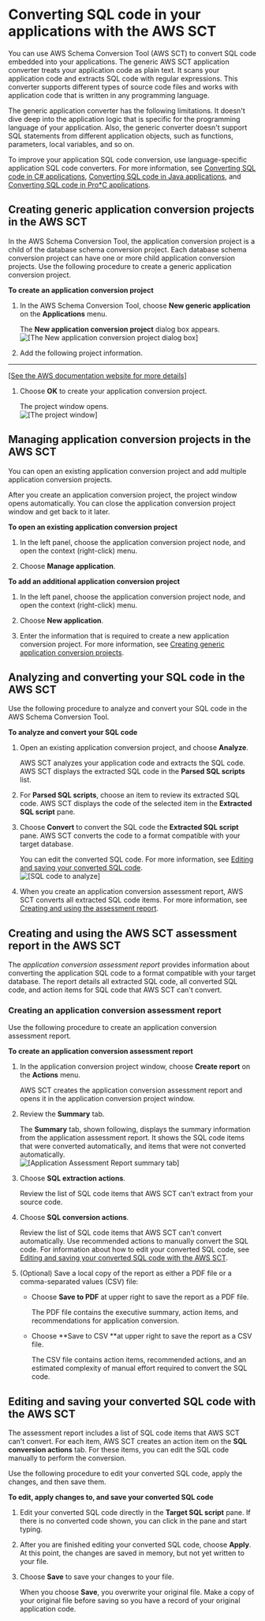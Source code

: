 # Converting SQL code in your applications with the AWS SCT<a name="CHAP_Converting.App.Generic"></a>

You can use AWS Schema Conversion Tool \(AWS SCT\) to convert SQL code embedded into your applications\. The generic AWS SCT application converter treats your application code as plain text\. It scans your application code and extracts SQL code with regular expressions\. This converter supports different types of source code files and works with application code that is written in any programming language\.

The generic application converter has the following limitations\. It doesn't dive deep into the application logic that is specific for the programming language of your application\. Also, the generic converter doesn't support SQL statements from different application objects, such as functions, parameters, local variables, and so on\.

To improve your application SQL code conversion, use language\-specific application SQL code converters\. For more information, see [Converting SQL code in C\# applications](CHAP_Converting.App.Csharp.md), [Converting SQL code in Java applications](CHAP_Converting.App.Java.md), and [Converting SQL code in Pro\*C applications](CHAP_Converting.App.ProC.md)\.

## Creating generic application conversion projects in the AWS SCT<a name="CHAP_Converting.App.Project"></a>

In the AWS Schema Conversion Tool, the application conversion project is a child of the database schema conversion project\. Each database schema conversion project can have one or more child application conversion projects\. Use the following procedure to create a generic application conversion project\. 

**To create an application conversion project**

1. In the AWS Schema Conversion Tool, choose **New generic application** on the **Applications** menu\. 

   The **New application conversion project** dialog box appears\.   
![\[The New application conversion project dialog box\]](http://docs.aws.amazon.com/SchemaConversionTool/latest/userguide/images/applications-new-project.png)

1. Add the following project information\.   
****    
[\[See the AWS documentation website for more details\]](http://docs.aws.amazon.com/SchemaConversionTool/latest/userguide/CHAP_Converting.App.Generic.html)

1. Choose **OK** to create your application conversion project\. 

   The project window opens\.  
![\[The project window\]](http://docs.aws.amazon.com/SchemaConversionTool/latest/userguide/images/applications-project-window.png)

## Managing application conversion projects in the AWS SCT<a name="CHAP_Converting.App.Manage"></a>

You can open an existing application conversion project and add multiple application conversion projects\.

After you create an application conversion project, the project window opens automatically\. You can close the application conversion project window and get back to it later\.

**To open an existing application conversion project**

1. In the left panel, choose the application conversion project node, and open the context \(right\-click\) menu\.

1. Choose **Manage application**\.

**To add an additional application conversion project**

1. In the left panel, choose the application conversion project node, and open the context \(right\-click\) menu\.

1. Choose **New application**\.

1. Enter the information that is required to create a new application conversion project\. For more information, see [Creating generic application conversion projects](#CHAP_Converting.App.Project)\.

## Analyzing and converting your SQL code in the AWS SCT<a name="CHAP_Converting.App.Convert"></a>

Use the following procedure to analyze and convert your SQL code in the AWS Schema Conversion Tool\. 

**To analyze and convert your SQL code**

1. Open an existing application conversion project, and choose **Analyze**\. 

   AWS SCT analyzes your application code and extracts the SQL code\. AWS SCT displays the extracted SQL code in the **Parsed SQL scripts** list\. 

1. For **Parsed SQL scripts**, choose an item to review its extracted SQL code\. AWS SCT displays the code of the selected item in the **Extracted SQL script** pane\.

1. Choose **Convert** to convert the SQL code the **Extracted SQL script** pane\. AWS SCT converts the code to a format compatible with your target database\. 

   You can edit the converted SQL code\. For more information, see [Editing and saving your converted SQL code](#CHAP_Converting.App.Edit)\.  
![\[SQL code to analyze\]](http://docs.aws.amazon.com/SchemaConversionTool/latest/userguide/images/applications-project-analyze.png)

1. When you create an application conversion assessment report, AWS SCT converts all extracted SQL code items\. For more information, see [Creating and using the assessment report](#CHAP_Converting.App.AssessmentReport)\. 

## Creating and using the AWS SCT assessment report in the AWS SCT<a name="CHAP_Converting.App.AssessmentReport"></a>

The *application conversion assessment report* provides information about converting the application SQL code to a format compatible with your target database\. The report details all extracted SQL code, all converted SQL code, and action items for SQL code that AWS SCT can't convert\. 

### Creating an application conversion assessment report<a name="CHAP_Converting.App.AssessmentReport.Create"></a>

Use the following procedure to create an application conversion assessment report\.

**To create an application conversion assessment report**

1. In the application conversion project window, choose **Create report** on the **Actions** menu\. 

   AWS SCT creates the application conversion assessment report and opens it in the application conversion project window\. 

1. Review the **Summary** tab\. 

   The **Summary** tab, shown following, displays the summary information from the application assessment report\. It shows the SQL code items that were converted automatically, and items that were not converted automatically\.   
![\[Application Assessment Report summary tab\]](http://docs.aws.amazon.com/SchemaConversionTool/latest/userguide/images/applications-summary.png)

1. Choose **SQL extraction actions**\. 

   Review the list of SQL code items that AWS SCT can't extract from your source code\. 

1. Choose **SQL conversion actions**\. 

   Review the list of SQL code items that AWS SCT can't convert automatically\. Use recommended actions to manually convert the SQL code\. For information about how to edit your converted SQL code, see [Editing and saving your converted SQL code with the AWS SCT](#CHAP_Converting.App.Edit)\. 

1. \(Optional\) Save a local copy of the report as either a PDF file or a comma\-separated values \(CSV\) file:
   + Choose **Save to PDF** at upper right to save the report as a PDF file\.

      The PDF file contains the executive summary, action items, and recommendations for application conversion\.
   + Choose **Save to CSV **at upper right to save the report as a CSV file\.

     The CSV file contains action items, recommended actions, and an estimated complexity of manual effort required to convert the SQL code\.

## Editing and saving your converted SQL code with the AWS SCT<a name="CHAP_Converting.App.Edit"></a>

The assessment report includes a list of SQL code items that AWS SCT can't convert\. For each item, AWS SCT creates an action item on the **SQL conversion actions** tab\. For these items, you can edit the SQL code manually to perform the conversion\. 

Use the following procedure to edit your converted SQL code, apply the changes, and then save them\. 

**To edit, apply changes to, and save your converted SQL code**

1. Edit your converted SQL code directly in the **Target SQL script** pane\. If there is no converted code shown, you can click in the pane and start typing\. 

1. After you are finished editing your converted SQL code, choose **Apply**\. At this point, the changes are saved in memory, but not yet written to your file\. 

1. Choose **Save** to save your changes to your file\. 

   When you choose **Save**, you overwrite your original file\. Make a copy of your original file before saving so you have a record of your original application code\. 